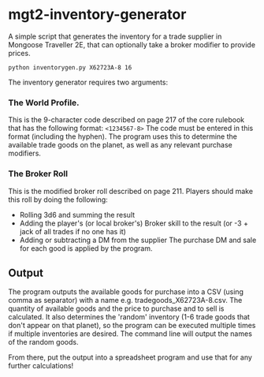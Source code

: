 # mgt2-inventory-generator
A simple script that generates the inventory for a trade supplier in Mongoose Traveller 2E, that can optionally take a broker modifier to provide prices.

```python inventorygen.py X62723A-8 16```

The inventory generator requires two arguments:

### The World Profile. 
This is the 9-character code described on page 217 of the core rulebook that has the following format:
```<1234567-8>```
The code must be entered in this format (including the hyphen). The program uses this to determine the available trade goods on the planet, as well as any relevant purchase modifiers.

### The Broker Roll
This is the modified broker roll described on page 211. Players should make this roll by doing the following:
- Rolling 3d6 and summing the result
- Adding the player's (or local broker's) Broker skill to the result (or -3 + jack of all trades if no one has it)
- Adding or subtracting a DM from the supplier
The purchase DM and sale for each good is applied by the program.

## Output

The program outputs the available goods for purchase into a CSV (using comma as separator) with a name e.g. tradegoods_X62723A-8.csv. The quantity of available goods and the price to purchase and to sell is calculated.  It also determines the 'random' inventory (1-6 trade goods that don't appear on that planet), so the program can be executed multiple times if multiple inventories are desired. The command line will output the names of the random goods.

From there, put the output into a spreadsheet program and use that for any further calculations!
